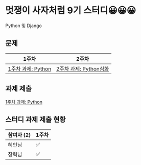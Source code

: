 # 멋쟁이 사자처럼 9기 스터디😀😀😀
Python 및 Django

## 문제
| 1주차 | 2주차 | 
| --- | --- | 
| [1주차 과제: Python](https://obtainable-alloy-df6.notion.site/Python-Que-4299824ad80e4fd1b97b0e3d8c311987) | [2주차 과제: Python심화](https://obtainable-alloy-df6.notion.site/Python-Que-5ff8207823294d919088fab373663cd7)
## 과제 제출

[1주차 과제: Python](https://github.com/lmh0812/Likelion9-study/issues/1)

## 스터디 과제 제출 현황

| 참여자 (2) | 1주차 |
| --- | --- |
| 혜인님 |:white_check_mark:|
| 창혁님 |:white_check_mark:|
